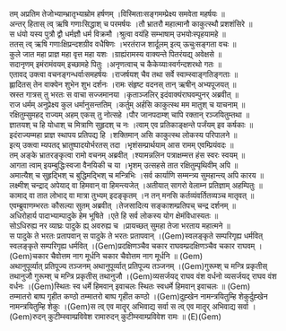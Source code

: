 

  
तम् अप्रतिम तेजोभ्याम्भ्रातृभ्याम्रोम हर्षणम् ।विस्मिताःसङ्गमम्प्रेक्ष्य समवेता महर्षयः  ॥   
अन्तर् हितास् त्व् ऋषि गणाःसिद्धाश् च परमर्षयः ।तौ भ्रातरौ महात्मानौ काकुत्स्थौ प्रशशंसिरे  ॥   
स धंयो यस्य पुत्रौ द्वौ धर्मज्ञौ धर्म विक्रमौ ।श्रुत्वा वयंहि सम्भाषाम् उभयोःस्पृहयामहे  ॥   
ततस् त्व् ऋषि गणाःक्षिप्रन्दशग्रीव वधैषिणः ।भरतंराज शार्दूलम् इत्य् ऊचुःसङ्गता वचः  ॥   
कुले जात महा प्राज्ञ महा वृत्त महा यशः ।ग्राह्यंरामस्य वाक्यन्ते पितरंयद्य् अवेक्षसे  ॥   
सदानृणम् इमंरामंवयम् इच्छामहे पितुः ।अनृणत्वाच् च कैकेय्याःस्वर्गन्दशरथो गतः  ॥   
एतावद् उक्त्वा वचनङ्गन्धर्वाःसमहर्षयः ।राजर्षयश् चैव तथा सर्वे स्वाम्स्वाङ्गतिङ्गताः  ॥   
ह्लादितस् तेन वाक्येन शुभेन शुभ दर्शनः ।रामः संहृष्ट वदनस् तान् ऋषीन् अभ्यपूजयत्  ॥   
स्रस्त गात्रस् तु भरतः स वाचा सज्जमानया ।कृताञ्जलिर् इदंवाक्यंराघवम्पुनर् अब्रवीत्  ॥   
राज धर्मम् अनुप्रेक्ष्य कुल धर्मानुसन्ततिम् ।कर्तुम् अर्हसि काकुत्स्थ मम मातुश् च याचनाम्  ॥   
रक्षितुम्सुमहद् राज्यम् अहम् एकस् तु नोत्सहे ।पौर जानपदाम्श् चापि रक्तान् रञ्जयितुम्तथा  ॥   
ज्ञातयश् च हि योधाश् च मित्राणि सुहृदश् च नः ।त्वाम् एव प्रतिकाङ्क्षन्ते पर्जंयम् इव कर्षकाः  ॥   
इदंराज्यम्महा प्राज्ञ स्थापय प्रतिपद्य हि ।शक्तिमान् असि काकुत्स्थ लोकस्य परिपालने  ॥   
इत्य् उक्त्वा म्यपतद् भ्रातुष्पादयोर्भरतस् तदा ।भृशंसम्प्रार्थयाम् आस रामम् एवम्प्रियंवदः  ॥   
तम् अङ्के भ्रातरङ्कृत्वा रामो वचनम् अब्रवीत् ।श्यामन्नलिन पत्राक्षम्मत्त हंस स्वरः स्वयम्  ॥   
आगता त्वाम् इयम्बुद्धिःस्वजा वैनयिकी च या ।भृशम् उत्सहसे तात रक्षितुम्पृथिवीम् अपि  ॥   
अमात्यैश् च सुहृद्भिश् च बुद्धिमद्भिश् च मन्त्रिभिः ।सर्व कार्याणि सम्मन्त्र्य सुमहान्त्य् अपि कारय  ॥   
लक्ष्मीश् चन्द्राद् अपेयाद् वा हिमवान् वा हिमन्त्यजेत् ।अतीयात् सागरो वेलाम्न प्रतिज्ञाम् अहम्पितुः  ॥   
कामाद् वा तात लोभाद् वा मात्रा तुभ्यम् इदङ्कृतम् ।न तन् मनसि कर्तव्यंवर्तितव्यञ्च मातृवत्  ॥   
एवम्ब्रुवाणम्भरतः कौसल्या सुतम् अब्रवीत् ।तेजसादित्य सङ्काशम्प्रतिपच् चन्द्र दर्शनम्  ॥   
अधिरोहार्य पादाभ्याम्पादुके हेम भूषिते ।एते हि सर्व लोकस्य योग क्षेमंविधास्यतः  ॥   
सोऽधिरुह्य नर व्याघ्रः पादुके ह्य् अवरुह्य च ।प्रायच्छत् सुमहा तेजा भरताय महात्मने  ॥   
स पादुके ते भरतः प्रतापवान् स पादुके ते भरतः प्रतापवान् ।(Gem)स्वलङ्कृते सम्परिगृह्य धर्मवित् स्वलङ्कृते सम्परिगृह्य धर्मवित् ।(Gem)प्रदक्षिणञ्चैव चकार राघवम्प्रदक्षिणञ्चैव चकार राघवम् ।(Gem)चकार चैवोत्तम नाग मूर्धनि चकार चैवोत्तम नाग मूर्धनि  ॥ (Gem)  
अथानुपूर्व्यात् प्रतिपूज्य तञ्जनम् अथानुपूर्व्यात् प्रतिपूज्य तञ्जनम् ।(Gem)गुरूम्श् च मन्त्रि प्रकृतीस् तथानुजौ गुरूम्श् च मन्त्रि प्रकृतीस् तथानुजौ ।(Gem)व्यसर्जयद् राघव वंश वर्धनो व्यसर्जयद् राघव वंश वर्धनः ।(Gem)स्थितः स्व धर्मे हिमवान् इवाचलः स्थितः स्वधर्मे हिमवान् इवाचलः  ॥ (Gem)  
तम्मातरो बाष्प गृहीत कण्ठो तम्मातरो बाष्प गृहीत कण्ठो ।(Gem)दुह्खेन नामन्त्रयितुम्हि शेकुर्दुह्खेन नामन्त्रयितुम्हि शेकुः ।(Gem)स त्व् एव मातॄर् अभिवाद्य सर्वा स त्व् एव मातॄर् अभिवाद्य सर्वा ।(Gem)रुदन् कुटीम्स्वाम्प्रविवेश रामारुदन् कुटीम्स्वाम्प्रविवेश रामः  ॥ (E)(Gem)  
